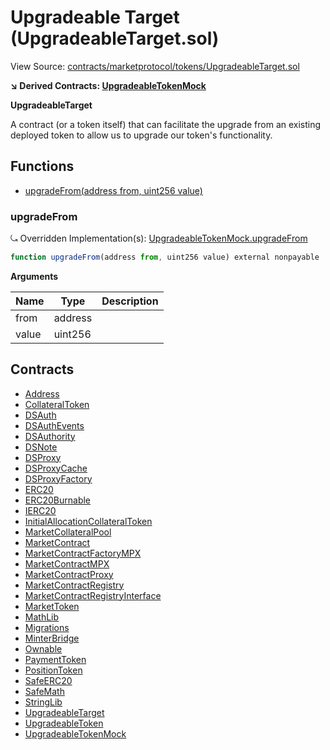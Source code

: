 # Upgradeable Target (UpgradeableTarget.sol)

View Source: [contracts/marketprotocol/tokens/UpgradeableTarget.sol](../../contracts/marketprotocol/tokens/UpgradeableTarget.sol)

**↘ Derived Contracts: [UpgradeableTokenMock](UpgradeableTokenMock.md)**

**UpgradeableTarget**

A contract (or a token itself) that can facilitate the upgrade from an existing deployed token
 to allow us to upgrade our token's functionality.

## Functions

- [upgradeFrom(address from, uint256 value)](#upgradefrom)

### upgradeFrom

⤿ Overridden Implementation(s): [UpgradeableTokenMock.upgradeFrom](UpgradeableTokenMock.md#upgradefrom)

```js
function upgradeFrom(address from, uint256 value) external nonpayable
```

**Arguments**

| Name        | Type           | Description  |
| ------------- |------------- | -----|
| from | address |  | 
| value | uint256 |  | 

## Contracts

* [Address](Address.md)
* [CollateralToken](CollateralToken.md)
* [DSAuth](DSAuth.md)
* [DSAuthEvents](DSAuthEvents.md)
* [DSAuthority](DSAuthority.md)
* [DSNote](DSNote.md)
* [DSProxy](DSProxy.md)
* [DSProxyCache](DSProxyCache.md)
* [DSProxyFactory](DSProxyFactory.md)
* [ERC20](ERC20.md)
* [ERC20Burnable](ERC20Burnable.md)
* [IERC20](IERC20.md)
* [InitialAllocationCollateralToken](InitialAllocationCollateralToken.md)
* [MarketCollateralPool](MarketCollateralPool.md)
* [MarketContract](MarketContract.md)
* [MarketContractFactoryMPX](MarketContractFactoryMPX.md)
* [MarketContractMPX](MarketContractMPX.md)
* [MarketContractProxy](MarketContractProxy.md)
* [MarketContractRegistry](MarketContractRegistry.md)
* [MarketContractRegistryInterface](MarketContractRegistryInterface.md)
* [MarketToken](MarketToken.md)
* [MathLib](MathLib.md)
* [Migrations](Migrations.md)
* [MinterBridge](MinterBridge.md)
* [Ownable](Ownable.md)
* [PaymentToken](PaymentToken.md)
* [PositionToken](PositionToken.md)
* [SafeERC20](SafeERC20.md)
* [SafeMath](SafeMath.md)
* [StringLib](StringLib.md)
* [UpgradeableTarget](UpgradeableTarget.md)
* [UpgradeableToken](UpgradeableToken.md)
* [UpgradeableTokenMock](UpgradeableTokenMock.md)
